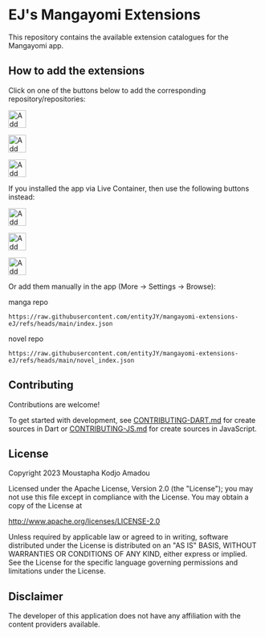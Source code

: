 # EJ's Mangayomi Extensions

This repository contains the available extension catalogues for the Mangayomi app.

## How to add the extensions

Click on one of the buttons below to add the corresponding repository/repositories:

<a href="https://intradeus.github.io/http-protocol-redirector?r=mangayomi://add-repo?repo_name=mangayomi-extensions%26repo_url=https://github.com/entityJY/mangayomi-extensions-eJ%26manga_url=https://raw.githubusercontent.com/entityJY/mangayomi-extensions-eJ/refs/heads/main/index.json%26anime_url=https://kodjodevf.github.io/mangayomi-extensions/anime_index.json%26novel_url=https://raw.githubusercontent.com/entityJY/mangayomi-extensions-eJ/refs/heads/main/novel_index.json"><img alt="Add all repositories" src="images/add-all-repositories.png" height="35"></a>

<a href="https://intradeus.github.io/http-protocol-redirector?r=mangayomi://add-repo?repo_name=mangayomi-extensions%26repo_url=https://github.com/entityJY/mangayomi-extensions-eJ%26manga_url=https://raw.githubusercontent.com/entityJY/mangayomi-extensions-eJ/refs/heads/main/index.json"><img alt="Add manga repository" src="images/add-manga-repository.png" height="35"></a>

<!-- <a href="https://intradeus.github.io/http-protocol-redirector?r=mangayomi://add-repo?repo_name=mangayomi-extensions%26repo_url=https://github.com/entityJY/mangayomi-extensions-eJ%26anime_url=https://kodjodevf.github.io/mangayomi-extensions/anime_index.json"><img alt="Add anime repository" src="images/add-anime-repository.png" height="35"></a> -->

<a href="https://intradeus.github.io/http-protocol-redirector?r=mangayomi://add-repo?repo_name=mangayomi-extensions%26repo_url=https://github.com/entityJY/mangayomi-extensions-eJ%26novel_url=https://raw.githubusercontent.com/entityJY/mangayomi-extensions-eJ/refs/heads/main/novel_index.json"><img alt="Add novel repository" src="images/add-novel-repository.png" height="35"></a>

If you installed the app via Live Container, then use the following buttons instead:

<a href="https://intradeus.github.io/http-protocol-redirector?r=livecontainer://open-url?url=bWFuZ2F5b21pOi8vYWRkLXJlcG8/cmVwb19uYW1lPW1hbmdheW9taS1leHRlbnNpb25zJnJlcG9fdXJsPWh0dHBzOi8vZ2l0aHViLmNvbS9rb2Rqb2RldmYvbWFuZ2F5b21pLWV4dGVuc2lvbnMmbWFuZ2FfdXJsPWh0dHBzOi8va29kam9kZXZmLmdpdGh1Yi5pby9tYW5nYXlvbWktZXh0ZW5zaW9ucy9pbmRleC5qc29uJmFuaW1lX3VybD1odHRwczovL2tvZGpvZGV2Zi5naXRodWIuaW8vbWFuZ2F5b21pLWV4dGVuc2lvbnMvYW5pbWVfaW5kZXguanNvbiZub3ZlbF91cmw9aHR0cHM6Ly9rb2Rqb2RldmYuZ2l0aHViLmlvL21hbmdheW9taS1leHRlbnNpb25zL25vdmVsX2luZGV4Lmpzb24="><img alt="Add all repositories" src="images/add-all-repositories-livecontainer.png" height="35"></a>

<a href="https://intradeus.github.io/http-protocol-redirector?r=livecontainer://open-url?url=bWFuZ2F5b21pOi8vYWRkLXJlcG8/cmVwb19uYW1lPW1hbmdheW9taS1leHRlbnNpb25zJnJlcG9fdXJsPWh0dHBzOi8vZ2l0aHViLmNvbS9rb2Rqb2RldmYvbWFuZ2F5b21pLWV4dGVuc2lvbnMmbWFuZ2FfdXJsPWh0dHBzOi8va29kam9kZXZmLmdpdGh1Yi5pby9tYW5nYXlvbWktZXh0ZW5zaW9ucy9pbmRleC5qc29u"><img alt="Add manga repository" src="images/add-manga-repository-livecontainer.png" height="35"></a>

<!-- <a href="https://intradeus.github.io/http-protocol-redirector?r=livecontainer://open-url?url=bWFuZ2F5b21pOi8vYWRkLXJlcG8/cmVwb19uYW1lPW1hbmdheW9taS1leHRlbnNpb25zJnJlcG9fdXJsPWh0dHBzOi8vZ2l0aHViLmNvbS9rb2Rqb2RldmYvbWFuZ2F5b21pLWV4dGVuc2lvbnMmYW5pbWVfdXJsPWh0dHBzOi8va29kam9kZXZmLmdpdGh1Yi5pby9tYW5nYXlvbWktZXh0ZW5zaW9ucy9hbmltZV9pbmRleC5qc29u"><img alt="Add anime repository" src="images/add-anime-repository-livecontainer.png" height="35"></a> -->

<a href="https://intradeus.github.io/http-protocol-redirector?r=livecontainer://open-url?url=bWFuZ2F5b21pOi8vYWRkLXJlcG8/cmVwb19uYW1lPW1hbmdheW9taS1leHRlbnNpb25zJnJlcG9fdXJsPWh0dHBzOi8vZ2l0aHViLmNvbS9rb2Rqb2RldmYvbWFuZ2F5b21pLWV4dGVuc2lvbnMmbm92ZWxfdXJsPWh0dHBzOi8va29kam9kZXZmLmdpdGh1Yi5pby9tYW5nYXlvbWktZXh0ZW5zaW9ucy9ub3ZlbF9pbmRleC5qc29u"><img alt="Add novel repository" src="images/add-novel-repository-livecontainer.png" height="35"></a>

Or add them manually in the app (More -> Settings -> Browse):

manga repo

```url
https://raw.githubusercontent.com/entityJY/mangayomi-extensions-eJ/refs/heads/main/index.json
```

<!-- anime repo 
```
https://kodjodevf.github.io/mangayomi-extensions/anime_index.json
``` -->

novel repo

```url
https://raw.githubusercontent.com/entityJY/mangayomi-extensions-eJ/refs/heads/main/novel_index.json
```

## Contributing

Contributions are welcome!

To get started with development, see [CONTRIBUTING-DART.md](./CONTRIBUTING-DART.md) for create sources in Dart or [CONTRIBUTING-JS.md](./CONTRIBUTING-JS.md) for create sources in JavaScript.

## License

Copyright 2023 Moustapha Kodjo Amadou

Licensed under the Apache License, Version 2.0 (the "License");
you may not use this file except in compliance with the License.
You may obtain a copy of the License at

<http://www.apache.org/licenses/LICENSE-2.0>

Unless required by applicable law or agreed to in writing, software
distributed under the License is distributed on an "AS IS" BASIS,
WITHOUT WARRANTIES OR CONDITIONS OF ANY KIND, either express or implied.
See the License for the specific language governing permissions and
limitations under the License.

## Disclaimer

The developer of this application does not have any affiliation with the content providers available.
